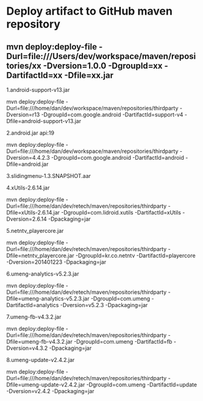 Deploy artifact to GitHub maven repository
==========

mvn deploy:deploy-file -Durl=file:///Users/dev/workspace/maven/repositories/xx -Dversion=1.0.0 -DgroupId=xx -DartifactId=xx -Dfile=xx.jar
----------

1.android-support-v13.jar

mvn deploy:deploy-file -Durl=file:///home/dan/dev/workspace/maven/repositories/thirdparty -Dversion=r13 -DgroupId=com.google.android -DartifactId=support-v4 -Dfile=android-support-v13.jar 

2.android.jar   api:19

mvn deploy:deploy-file -Durl=file:///home/dan/dev/workspace/maven/repositories/thirdparty -Dversion=4.4.2.3 -DgroupId=com.google.android -DartifactId=android -Dfile=android.jar 

3.slidingmenu-1.3.SNAPSHOT.aar

4.xUtils-2.6.14.jar

mvn deploy:deploy-file -Durl=file:///home/dan/dev/retech/maven/repositories/thirdparty -Dfile=xUtils-2.6.14.jar -DgroupId=com.lidroid.xutils -DartifactId=xUtils -Dversion=2.6.14 -Dpackaging=jar

5.netntv_playercore.jar

mvn deploy:deploy-file -Durl=file:///home/dan/dev/retech/maven/repositories/thirdparty -Dfile=netntv_playercore.jar -DgroupId=kr.co.netntv -DartifactId=playercore -Dversion=201401223 -Dpackaging=jar

6.umeng-analytics-v5.2.3.jar

mvn deploy:deploy-file -Durl=file:///home/dan/dev/retech/maven/repositories/thirdparty -Dfile=umeng-analytics-v5.2.3.jar -DgroupId=com.umeng -DartifactId=analytics -Dversion=v5.2.3 -Dpackaging=jar

7.umeng-fb-v4.3.2.jar

mvn deploy:deploy-file -Durl=file:///home/dan/dev/retech/maven/repositories/thirdparty -Dfile=umeng-fb-v4.3.2.jar -DgroupId=com.umeng -DartifactId=fb -Dversion=v4.3.2 -Dpackaging=jar

8.umeng-update-v2.4.2.jar

mvn deploy:deploy-file -Durl=file:///home/dan/dev/retech/maven/repositories/thirdparty -Dfile=umeng-update-v2.4.2.jar -DgroupId=com.umeng -DartifactId=update -Dversion=v2.4.2 -Dpackaging=jar
